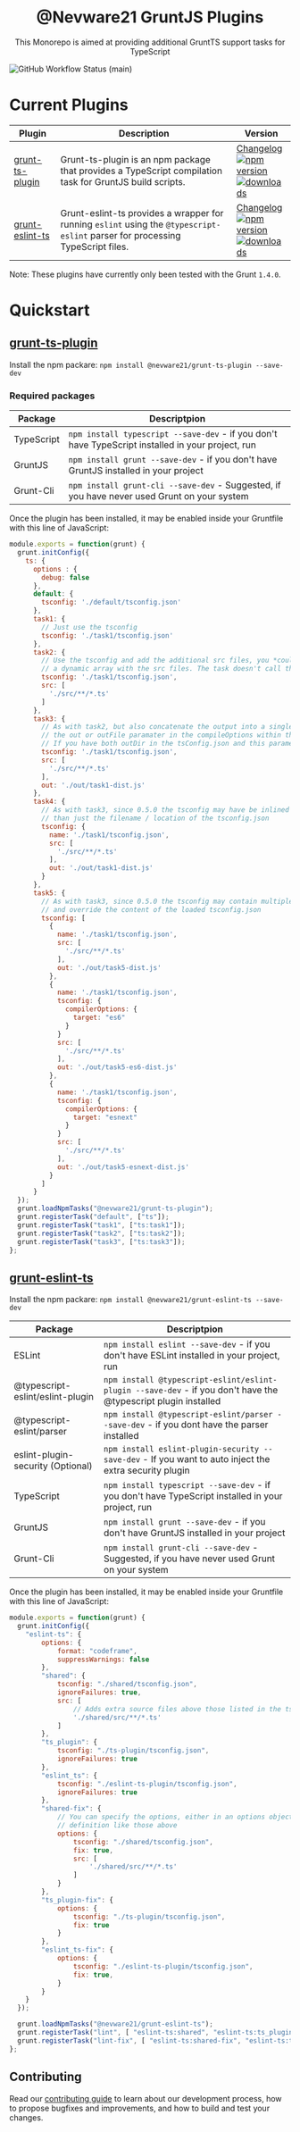<h1 align="center">@Nevware21 GruntJS Plugins</h1>

<p align="center">This Monorepo is aimed at providing additional GruntTS support tasks for TypeScript</p>

![GitHub Workflow Status (main)](https://img.shields.io/github/actions/workflow/status/nevware21/grunt-plugins/ci.yml?branch=main)

# Current Plugins

| Plugin | Description | Version
|--------|---------|------------------
| [grunt-ts-plugin](./ts-plugin) | Grunt-ts-plugin is an npm package that provides a TypeScript compilation task for GruntJS build scripts. | [Changelog](./ts-plugin/CHANGELOG.md) <br /> [![npm version](https://badge.fury.io/js/%40nevware21%2Fgrunt-ts-plugin.svg)](https://badge.fury.io/js/%40nevware21%2Fgrunt-ts-plugin) <br /> [![downloads](https://img.shields.io/npm/dm/%40nevware21/grunt-ts-plugin.svg)](https://img.shields.io/npm/dm/%40nevware21/grunt-ts-plugin)
| [grunt-eslint-ts](./eslint-ts-plugin) | Grunt-eslint-ts provides a wrapper for running `eslint` using the `@typescript-eslint` parser for processing TypeScript files. |  [Changelog](./eslint-ts-plugin/CHANGELOG.md)  <br /> [![npm version](https://badge.fury.io/js/%40nevware21%2Fgrunt-eslint-ts.svg)](https://badge.fury.io/js/%40nevware21%2Fgrunt-eslint-ts) <br /> [![downloads](https://img.shields.io/npm/dm/%40nevware21/grunt-eslint-ts.svg)](https://img.shields.io/npm/dm/%40nevware21/grunt-eslint-ts)

Note: These plugins have currently only been tested with the Grunt `1.4.0`.

# Quickstart

## [grunt-ts-plugin](./ts-plugin/README.md)

Install the npm packare: `npm install @nevware21/grunt-ts-plugin --save-dev`

### Required packages

| Package | Descriptpion
|---------|----------------------
| TypeScript | `npm install typescript --save-dev` - if you don't have TypeScript installed in your project, run
| GruntJS | `npm install grunt --save-dev` - if you don't have GruntJS installed in your project
| Grunt-Cli | `npm install grunt-cli --save-dev` - Suggested, if you have never used Grunt on your system

Once the plugin has been installed, it may be enabled inside your Gruntfile with this line of JavaScript:

```js
module.exports = function(grunt) {
  grunt.initConfig({
    ts: {
      options : {
        debug: false
      },
      default: {
        tsconfig: './default/tsconfig.json'
      },
      task1: {
        // Just use the tsconfig
        tsconfig: './task1/tsconfig.json'
      },
      task2: {
        // Use the tsconfig and add the additional src files, you *could* call a function to return
        // a dynamic array with the src files. The task doesn't call the function it expects a string[].
        tsconfig: './task1/tsconfig.json',
        src: [
          './src/**/*.ts'
        ]
      },
      task3: {
        // As with task2, but also concatenate the output into a single file, this is the same as defining
        // the out or outFile paramater in the compileOptions within the tsconfig.json.
        // If you have both outDir in the tsConfig.json and this parameter -- this value will be ignored.
        tsconfig: './task1/tsconfig.json',
        src: [
          './src/**/*.ts'
        ],
        out: './out/task1-dist.js'
      },
      task4: {
        // As with task3, since 0.5.0 the tsconfig may have be inlined and specify more
        // than just the filename / location of the tsconfig.json
        tsconfig: {
          name: './task1/tsconfig.json',
          src: [
            './src/**/*.ts'
          ],
          out: './out/task1-dist.js'
        }
      },
      task5: {
        // As with task3, since 0.5.0 the tsconfig may contain multiple inlined definitions
        // and override the content of the loaded tsconfig.json
        tsconfig: [
          {
            name: './task1/tsconfig.json',
            src: [
              './src/**/*.ts'
            ],
            out: './out/task5-dist.js'
          },
          {
            name: './task1/tsconfig.json',
            tsconfig: {
              compilerOptions: {
                target: "es6"
              }
            }
            src: [
              './src/**/*.ts'
            ],
            out: './out/task5-es6-dist.js'
          },
          {
            name: './task1/tsconfig.json',
            tsconfig: {
              compilerOptions: {
                target: "esnext"
              }
            }
            src: [
              './src/**/*.ts'
            ],
            out: './out/task5-esnext-dist.js'
          }
        ]
      }
  });
  grunt.loadNpmTasks("@nevware21/grunt-ts-plugin");
  grunt.registerTask("default", ["ts"]);
  grunt.registerTask("task1", ["ts:task1"]);
  grunt.registerTask("task2", ["ts:task2"]);
  grunt.registerTask("task3", ["ts:task3"]);
};
```

## [grunt-eslint-ts](./eslint-ts-plugin/README.md)

Install the npm packare: `npm install @nevware21/grunt-eslint-ts --save-dev`

| Package | Descriptpion
|---------|----------------------
| ESLint | `npm install eslint --save-dev` - if you don't have ESLint installed in your project, run
| @typescript-eslint/eslint-plugin | `npm install @typescript-eslint/eslint-plugin --save-dev` - if you don't have the @typescript plugin installed
| @typescript-eslint/parser | `npm install @typescript-eslint/parser --save-dev` - if you dont have the parser installed
| eslint-plugin-security (Optional) | `npm install eslint-plugin-security --save-dev` - If you want to auto inject the extra security plugin
| TypeScript | `npm install typescript --save-dev` - if you don't have TypeScript installed in your project, run
| GruntJS | `npm install grunt --save-dev` - if you don't have GruntJS installed in your project
| Grunt-Cli | `npm install grunt-cli --save-dev` - Suggested, if you have never used Grunt on your system

Once the plugin has been installed, it may be enabled inside your Gruntfile with this line of JavaScript:

```js
module.exports = function(grunt) {
  grunt.initConfig({
    "eslint-ts": {
        options: {
            format: "codeframe",
            suppressWarnings: false
        },
        "shared": {
            tsconfig: "./shared/tsconfig.json",
            ignoreFailures: true,
            src: [
                // Adds extra source files above those listed in the tsconfig.json
                './shared/src/**/*.ts'
            ]
        },
        "ts_plugin": {
            tsconfig: "./ts-plugin/tsconfig.json",
            ignoreFailures: true
        },
        "eslint_ts": {
            tsconfig: "./eslint-ts-plugin/tsconfig.json",
            ignoreFailures: true
        },
        "shared-fix": {
            // You can specify the options, either in an options object like there or directly in the task
            // definition like those above
            options: {
                tsconfig: "./shared/tsconfig.json",
                fix: true,
                src: [
                    './shared/src/**/*.ts'
                ]                
            }
        },
        "ts_plugin-fix": {
            options: {
                tsconfig: "./ts-plugin/tsconfig.json",
                fix: true
            }
        },
        "eslint_ts-fix": {
            options: {
                tsconfig: "./eslint-ts-plugin/tsconfig.json",
                fix: true,
            }
        }
    }
  });

  grunt.loadNpmTasks("@nevware21/grunt-eslint-ts");
  grunt.registerTask("lint", [ "eslint-ts:shared", "eslint-ts:ts_plugin", "eslint-ts:eslint_ts" ]);
  grunt.registerTask("lint-fix", [ "eslint-ts:shared-fix", "eslint-ts:ts_plugin-fix", "eslint-ts:eslint_ts-fix" ]);
};
```

## Contributing

Read our [contributing guide](./CONTRIBUTING.md) to learn about our development process, how to propose bugfixes and improvements, and how to build and test your changes.
